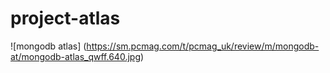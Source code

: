 # project-atlas

![mongodb atlas] (https://sm.pcmag.com/t/pcmag_uk/review/m/mongodb-at/mongodb-atlas_qwff.640.jpg)
